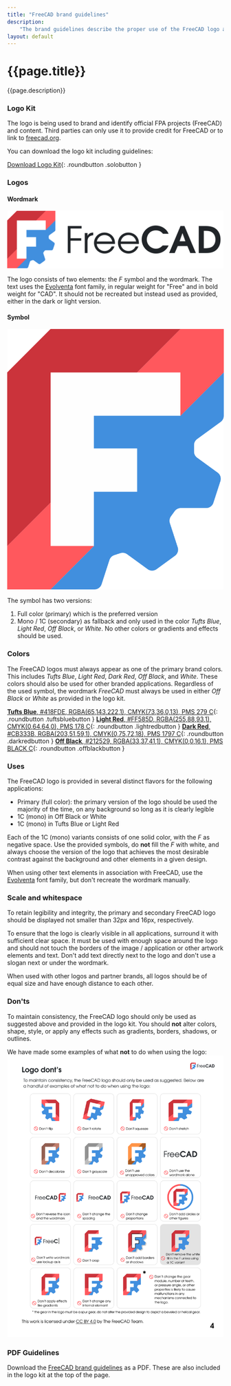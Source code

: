 ```yaml
---
title: "FreeCAD brand guidelines"
description:
    "The brand guidelines describe the proper use of the FreeCAD logo and other FPA branded resources."
layout: default
---
```


# {{page.title}}

{{page.description}}


### Logo Kit

The logo is being used to brand and identify official FPA projects (FreeCAD) and content.
Third parties can only use it to provide credit for FreeCAD or to link to [freecad.org](http:/freecad.org).

You can download the logo kit including guidelines:

[Download Logo Kit](../../images/logos/logo_kit.zip){: .roundbutton .solobutton }

### Logos

#### Wordmark

![FreeCAD wordmark](../../images/logos/large.svg)

The logo consists of two elements: the *F* symbol and the wordmark. The text uses the [Evolventa](https://evolventa.github.io/) font family, in regular weight for "Free" and in bold weight for "CAD". It should not be recreated but instead used as provided, either in the dark or light version.

#### Symbol

![FreeCAD symbol](../../images/logos/logo.svg)

The symbol has two versions:
1. Full color (primary) which is the preferred version
2. Mono / 1C (secondary) as fallback and only used in the color *Tufts Blue*, *Light Red*, *Off Black*, or *White*. No other colors or gradients and effects should be used.


### Colors

The FreeCAD logos must always appear as one of the primary brand colors. This includes *Tufts Blue*, *Light Red*, *Dark Red*, *Off Black*, and *White*. These colors should also be used for other branded applications.
Regardless of the used symbol, the wordmark *FreeCAD* must always be used in either *Off Black* or *White* as provided in the logo kit.

[**Tufts Blue**, #418FDE, RGBA(65,143,222,1), CMYK(73,36,0,13), PMS 279 C](https://encycolorpedia.com/418fde){: .roundbutton .tuftsbluebutton }
[**Light Red**, #FF585D, RGBA(255,88,93,1), CMYK(0,64,64,0), PMS 178 C](https://encycolorpedia.com/ff585d){: .roundbutton .lightredbutton }
[**Dark Red**, #CB333B, RGBA(203,51,59,1), CMYK(0,75,72,18), PMS 1797 C](https://encycolorpedia.com/cb333b){: .roundbutton .darkredbutton }
[**Off Black**, #212529, RGBA(33,37,41,1), CMYK(0,0,16,1), PMS BLACK C](https://encycolorpedia.com/212529){: .roundbutton .offblackbutton }



### Uses

The FreeCAD logo is provided in several distinct flavors for the following applications:

* Primary (full color): the primary version of the logo should be used the majority of the time, on any background so long as it is clearly legible
* 1C (mono) in Off Black or White
* 1C (mono) in Tufts Blue or Light Red

Each of the 1C (mono) variants consists of one solid color, with the *F* as negative space. Use the provided symbols, do **not** fill the *F* with white, and always choose the version of the logo that achieves the most desirable contrast against the background and other elements in a given design.

When using other text elements in association with FreeCAD, use the [Evolventa](https://evolventa.github.io/) font family, but don't recreate the wordmark manually.

### Scale and whitespace

To retain legibility and integrity, the primary and secondary FreeCAD logo should be displayed not smaller than 32px and 16px, respectively.

To ensure that the logo is clearly visible in all applications, surround it with sufficient clear space.
It must be used with enough space around the logo and should not touch the borders of the image / application or other artwork elements and text.
Don't add text directly next to the logo and don't use a slogan next or under the wordmark.

When used with other logos and partner brands, all logos should be of equal size and have enough distance to each other.


### Don'ts

To maintain consistency, the FreeCAD logo should only be used as suggested above and provided in the logo kit.
You should **not** alter colors, shape, style, or apply any effects such as gradients, borders, shadows, or outlines.

We have made some examples of what **not** to do when using the logo:
![Logo Don'ts](../../images/logos/guidelines/guidelines-4.svg)


### PDF Guidelines

Download the [FreeCAD brand guidelines](../../images/logos/guidelines/guidelines.pdf) as a PDF. These are also included in the logo kit at the top of the page.









